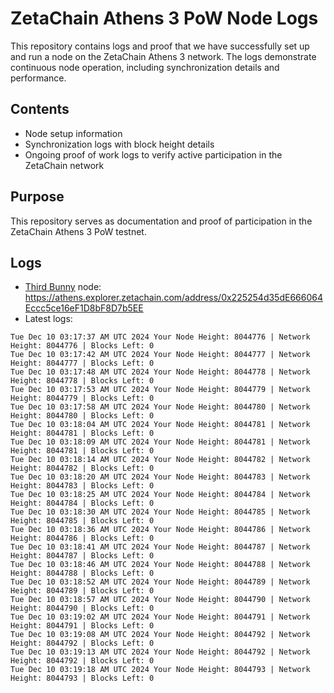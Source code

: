 # ZetaChain Athens 3 PoW Node Logs
This repository contains logs and proof that we have successfully set up and run a node on the ZetaChain Athens 3 network. The logs demonstrate continuous node operation, including synchronization details and performance.

## Contents
- Node setup information
- Synchronization logs with block height details
- Ongoing proof of work logs to verify active participation in the ZetaChain network

## Purpose
This repository serves as documentation and proof of participation in the ZetaChain Athens 3 PoW testnet.

## Logs

- [Third Bunny](https://thirdbunny.xyz/) node: https://athens.explorer.zetachain.com/address/0x225254d35dE666064Eccc5ce16eF1D8bF8D7b5EE
- Latest logs:
```
Tue Dec 10 03:17:37 AM UTC 2024 Your Node Height: 8044776 | Network Height: 8044776 | Blocks Left: 0
Tue Dec 10 03:17:42 AM UTC 2024 Your Node Height: 8044777 | Network Height: 8044777 | Blocks Left: 0
Tue Dec 10 03:17:48 AM UTC 2024 Your Node Height: 8044778 | Network Height: 8044778 | Blocks Left: 0
Tue Dec 10 03:17:53 AM UTC 2024 Your Node Height: 8044779 | Network Height: 8044779 | Blocks Left: 0
Tue Dec 10 03:17:58 AM UTC 2024 Your Node Height: 8044780 | Network Height: 8044780 | Blocks Left: 0
Tue Dec 10 03:18:04 AM UTC 2024 Your Node Height: 8044781 | Network Height: 8044781 | Blocks Left: 0
Tue Dec 10 03:18:09 AM UTC 2024 Your Node Height: 8044781 | Network Height: 8044781 | Blocks Left: 0
Tue Dec 10 03:18:14 AM UTC 2024 Your Node Height: 8044782 | Network Height: 8044782 | Blocks Left: 0
Tue Dec 10 03:18:20 AM UTC 2024 Your Node Height: 8044783 | Network Height: 8044783 | Blocks Left: 0
Tue Dec 10 03:18:25 AM UTC 2024 Your Node Height: 8044784 | Network Height: 8044784 | Blocks Left: 0
Tue Dec 10 03:18:30 AM UTC 2024 Your Node Height: 8044785 | Network Height: 8044785 | Blocks Left: 0
Tue Dec 10 03:18:36 AM UTC 2024 Your Node Height: 8044786 | Network Height: 8044786 | Blocks Left: 0
Tue Dec 10 03:18:41 AM UTC 2024 Your Node Height: 8044787 | Network Height: 8044787 | Blocks Left: 0
Tue Dec 10 03:18:46 AM UTC 2024 Your Node Height: 8044788 | Network Height: 8044788 | Blocks Left: 0
Tue Dec 10 03:18:52 AM UTC 2024 Your Node Height: 8044789 | Network Height: 8044789 | Blocks Left: 0
Tue Dec 10 03:18:57 AM UTC 2024 Your Node Height: 8044790 | Network Height: 8044790 | Blocks Left: 0
Tue Dec 10 03:19:02 AM UTC 2024 Your Node Height: 8044791 | Network Height: 8044791 | Blocks Left: 0
Tue Dec 10 03:19:08 AM UTC 2024 Your Node Height: 8044792 | Network Height: 8044792 | Blocks Left: 0
Tue Dec 10 03:19:13 AM UTC 2024 Your Node Height: 8044792 | Network Height: 8044792 | Blocks Left: 0
Tue Dec 10 03:19:18 AM UTC 2024 Your Node Height: 8044793 | Network Height: 8044793 | Blocks Left: 0
```
